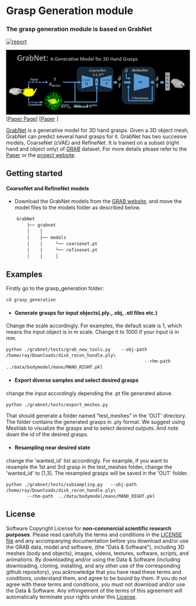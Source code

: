 # Grasp Generation module
### The grasp generation module is based on GrabNet


[![report](https://img.shields.io/badge/arxiv-report-red)](https://arxiv.org/abs/2008.11200)



![GRAB-Teaser](images/teaser.png)
[[Paper Page](https://grab.is.tue.mpg.de)] 
[[Paper](https://arxiv.org/abs/2008.11200) ]

[GrabNet](http://grab.is.tue.mpg.de) is a generative model for 3D hand grasps. Given a 3D object mesh, GrabNet 
can predict several hand grasps for it. GrabNet has two succesive models, CoarseNet (cVAE) and RefineNet.
It is trained on a subset (right hand and object only) of [GRAB](http://grab.is.tue.mpg.de) dataset.
For more details please refer to the [Paper](http://grab.is.tue.mpg.de//uploads/ckeditor/attachments/363/grab_eccv2020.pdf) or the [project website](http://grab.is.tue.mpg.de).




## Getting started
#### CoarseNet and RefineNet models
- Download the GrabNet models from the [GRAB website](https://grab.is.tue.mpg.de), and move the model files to the models folder as described below.
```bash
    GrabNet
        ├── grabnet
        │    │
        │    ├── models
        │    │     └── coarsenet.pt
        │    │     └── refinenet.pt
        │    │     │
```

## Examples
Firstly go to the grasp_generation folder:
  ```Shell
  cd grasp_generation
  ```
- #### Generate grasps for input objects(.ply.,.obj, .stl files etc.)
Change the scale accordingly. For examples, the default scale is 1, which means the input object is in m scale. Change it to 1000 if your input is in mm.

  ```Shell
python ./grabnet/tests/grab_new_tools.py    --obj-path /home/ray/Downloads/disk_recon_handle.ply\
                                                       --rhm-path ../data/bodymodel/mano/MANO_RIGHT.pkl
   ```

- #### Export diverse samples and select desired grasps
change the input accordingly depending the .pt file generated above.
```Shell
python ./grabnet/tests/export_meshes.py 
```
That should generate a folder named "test_meshes" in the 'OUT' directory. The folder contains the generated grasps in .ply format. We suggest using Meshlab to visualize the grasps and to select desired outputs. And note down the id of the desired grasps.
    
- #### Resampling near desired state
change the 'wanted_id' list accordingly. For example, if you want to resample the 1st and 3rd grasp in the test_meshes folder, change the 'wanted_id' to [1,3]. The resampled grasps will be saved in the 'OUT' folder.
 
```Shell
python ./grabnet/tests/subsampling.py   --obj-path /home/ray/Downloads/disk_recon_handle.ply\
        --rhm-path  ../data/bodymodel/mano/MANO_RIGHT.pkl
```

## License
Software Copyright License for **non-commercial scientific research purposes**.
Please read carefully the terms and conditions in the [LICENSE file](https://github.com/otaheri/GRAB/blob/master/LICENSE) and any accompanying documentation
before you download and/or use the GRAB data, model and software, (the "Data & Software"),
including 3D meshes (body and objects), images, videos, textures, software, scripts, and animations.
By downloading and/or using the Data & Software (including downloading,
cloning, installing, and any other use of the corresponding github repository),
you acknowledge that you have read these terms and conditions, understand them,
and agree to be bound by them. If you do not agree with these terms and conditions,
you must not download and/or use the Data & Software. Any infringement of the terms of
this agreement will automatically terminate your rights under this [License](./LICENSE).


